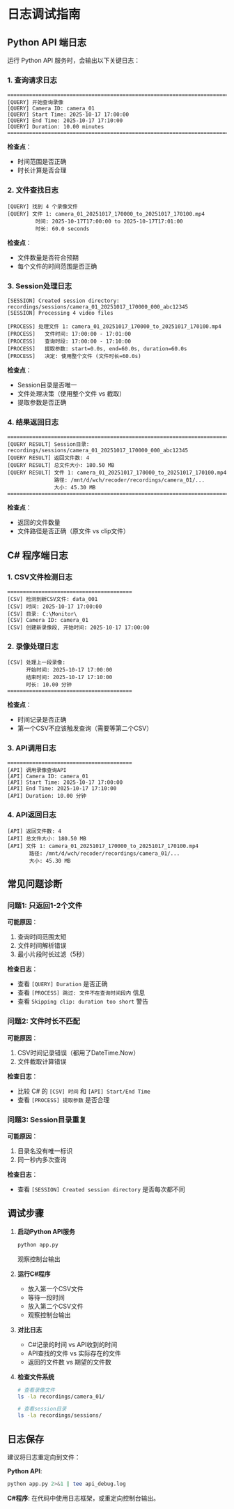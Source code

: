 # 日志调试指南

## Python API 端日志

运行 Python API 服务时，会输出以下关键日志：

### 1. 查询请求日志
```
================================================================================
[QUERY] 开始查询录像
[QUERY] Camera ID: camera_01
[QUERY] Start Time: 2025-10-17 17:00:00
[QUERY] End Time: 2025-10-17 17:10:00
[QUERY] Duration: 10.00 minutes
================================================================================
```

**检查点**：
- 时间范围是否正确
- 时长计算是否合理

### 2. 文件查找日志
```
[QUERY] 找到 4 个录像文件
[QUERY] 文件 1: camera_01_20251017_170000_to_20251017_170100.mp4
         时间: 2025-10-17T17:00:00 to 2025-10-17T17:01:00
         时长: 60.0 seconds
```

**检查点**：
- 文件数量是否符合预期
- 每个文件的时间范围是否正确

### 3. Session处理日志
```
[SESSION] Created session directory: recordings/sessions/camera_01_20251017_170000_000_abc12345
[SESSION] Processing 4 video files

[PROCESS] 处理文件 1: camera_01_20251017_170000_to_20251017_170100.mp4
[PROCESS]   文件时间: 17:00:00 - 17:01:00
[PROCESS]   查询时段: 17:00:00 - 17:10:00
[PROCESS]   提取参数: start=0.0s, end=60.0s, duration=60.0s
[PROCESS]   决定: 使用整个文件 (文件时长=60.0s)
```

**检查点**：
- Session目录是否唯一
- 文件处理决策（使用整个文件 vs 截取）
- 提取参数是否正确

### 4. 结果返回日志
```
================================================================================
[QUERY RESULT] Session目录: recordings/sessions/camera_01_20251017_170000_000_abc12345
[QUERY RESULT] 返回文件数: 4
[QUERY RESULT] 总文件大小: 180.50 MB
[QUERY RESULT] 文件 1: camera_01_20251017_170000_to_20251017_170100.mp4
               路径: /mnt/d/wch/recoder/recordings/camera_01/...
               大小: 45.30 MB
================================================================================
```

**检查点**：
- 返回的文件数量
- 文件路径是否正确（原文件 vs clip文件）

## C# 程序端日志

### 1. CSV文件检测日志
```
========================================
[CSV] 检测到新CSV文件: data_001
[CSV] 时间: 2025-10-17 17:00:00
[CSV] 目录: C:\Monitor\
[CSV] Camera ID: camera_01
[CSV] 创建新录像段, 开始时间: 2025-10-17 17:00:00
```

### 2. 录像处理日志
```
[CSV] 处理上一段录像:
      开始时间: 2025-10-17 17:00:00
      结束时间: 2025-10-17 17:10:00
      时长: 10.00 分钟
========================================
```

**检查点**：
- 时间记录是否正确
- 第一个CSV不应该触发查询（需要等第二个CSV）

### 3. API调用日志
```
========================================
[API] 调用录像查询API
[API] Camera ID: camera_01
[API] Start Time: 2025-10-17 17:00:00
[API] End Time: 2025-10-17 17:10:00
[API] Duration: 10.00 分钟
```

### 4. API返回日志
```
[API] 返回文件数: 4
[API] 总文件大小: 180.50 MB
[API] 文件 1: camera_01_20251017_170000_to_20251017_170100.mp4
       路径: /mnt/d/wch/recoder/recordings/camera_01/...
       大小: 45.30 MB
```

## 常见问题诊断

### 问题1: 只返回1-2个文件
**可能原因**：
1. 查询时间范围太短
2. 文件时间解析错误
3. 最小片段时长过滤（5秒）

**检查日志**：
- 查看 `[QUERY] Duration` 是否正确
- 查看 `[PROCESS] 跳过: 文件不在查询时间段内` 信息
- 查看 `Skipping clip: duration too short` 警告

### 问题2: 文件时长不匹配
**可能原因**：
1. CSV时间记录错误（都用了DateTime.Now）
2. 文件截取计算错误

**检查日志**：
- 比较 C# 的 `[CSV] 时间` 和 `[API] Start/End Time`
- 查看 `[PROCESS] 提取参数` 是否合理

### 问题3: Session目录重复
**可能原因**：
1. 目录名没有唯一标识
2. 同一秒内多次查询

**检查日志**：
- 查看 `[SESSION] Created session directory` 是否每次都不同

## 调试步骤

1. **启动Python API服务**
   ```bash
   python app.py
   ```
   观察控制台输出

2. **运行C#程序**
   - 放入第一个CSV文件
   - 等待一段时间
   - 放入第二个CSV文件
   - 观察控制台输出

3. **对比日志**
   - C#记录的时间 vs API收到的时间
   - API查找的文件 vs 实际存在的文件
   - 返回的文件数 vs 期望的文件数

4. **检查文件系统**
   ```bash
   # 查看录像文件
   ls -la recordings/camera_01/

   # 查看session目录
   ls -la recordings/sessions/
   ```

## 日志保存

建议将日志重定向到文件：

**Python API**:
```bash
python app.py 2>&1 | tee api_debug.log
```

**C#程序**:
在代码中使用日志框架，或重定向控制台输出。